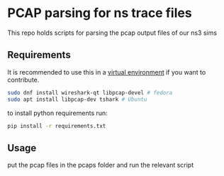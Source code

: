 # PCAP parsing for ns trace files
This repo holds scripts for parsing the pcap output files of our ns3 sims

## Requirements

It is recommended to use this in a [virtual environment](https://docs.python.org/3/library/venv.html) if you want to contribute.

```bash
sudo dnf install wireshark-qt libpcap-devel # fedora
sudo apt install libpcap-dev tshark # Ubuntu
```

to install python requirements run:
```bash
pip install -r requirements.txt
```

## Usage

put the pcap files in the pcaps folder and run the relevant script

